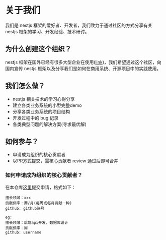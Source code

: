 # 关于我们

我们是 nestjs 框架的爱好者、开发者，我们致力于通过社区的方式分享有关 nestjs 框架的学习、开发经验、技术研讨。

## 为什么创建这个组织？

nestjs 框架在国外已经有很多大型企业在使用([link](https://docs.nestjs.com/discover/companies))，我们希望通过这个社区，向国内宣传 nestjs 框架以及分享我们是如何在商用系统、开源项目中的实践使用。

## 我们怎么做？

- nestjs 相关技术的学习心得分享
- 建立各类业务系统的小型完整demo
- 分享各类业务系统的项目结构
- 开发过程中的 bug 记录
- 各类典型问题的解决方案(寻求最优解)

## 如何参与？

- 申请成为组织的核心贡献者
- 以PR方式提交，需核心贡献者 review 通过后即可合并

### 如何申请成为组织的核心贡献者？

在本仓库[这里](https://github.com/nest-cn-community/about/issues/1)提交申请，格式如下：

```none
擅长领域：xxx
贡献频率：周/月(每周或每月贡献一种)
github: github账号

eg:
擅长领域：后端api开发、数据库设计
贡献频率：周
github: username
```
